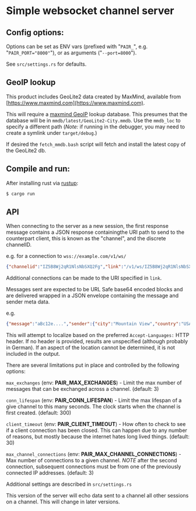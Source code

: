 # Simple websocket channel server

## Config options:

Options can be set as ENV vars (prefixed with "`PAIR_`", e.g.
"`PAIR_PORT="8000"`"), or as arguments ("`--port=8000`").

See `src/settings.rs` for defaults.

## GeoIP lookup
This product includes GeoLite2 data created by MaxMind, available from
[https://www.maxmind.com](https://www.maxmind.com).

This will require a [maxmind GeoIP](https://dev.maxmind.com/geoip/geoip2/geolite2/) lookup database. This presumes that
the database will be in `mmdb/latest/GeoLite2-City.mmdb`. Use the
`mmdb_loc` to specify a different path (*Note:* if running in the debugger,
you may need to create a symlink under `target/debug`.)

If desired the `fetch_mmdb.bash` script will fetch and install the
latest copy of the GeoLite2 db.

## Compile and run:

After installing rust via [rustup](https://rustup.rs/):

```sh
$ cargo run
```

## API

When connecting to the server as a new session, the first response message contains a JSON response containingthe URI path to send to the counterpart client, this is known as the "channel", and the discrete channelID.

e.g. for a connection to `wss://example.com/v1/ws/`
```json
{"channelid":"IZ5B8Wj2qR1NlsNbSXQ2Fg","link":"/v1/ws/IZ5B8Wj2qR1NlsNbSXQ2Fg"}
```
Additional connections can be made to the URI specified in `link`.

Messages sent are expected to be URL Safe base64 encoded blocks and are delivered wrapped in a JSON envelope containing the message and sender meta data.

e.g.
```json
{"message":"aBc12e....","sender":{"city":"Mountain View","country":"USA","region":"California","remote":"10.0.0.1", }}
```

This will attempt to localize based on the preferred `Accept-Languages:` HTTP header. If no header is provided, results are unspecified (although probably in German). If an aspect of the location cannot be determined, it is not included in the output.

There are several limitations put in place and controlled by the following options:

`max_exchanges` (env: **PAIR_MAX_EXCHANGES**) - Limit the max number of messages that can be exchanged across a channel. (default: 3)

`conn_lifespan` (env: **PAIR_CONN_LIFESPAN**) - Limit the max lifespan of a give channel to this many seconds. The clock starts when the channel is first created. (default: 300)

`client_timeout` (env: **PAIR_CLIENT_TIMEOUT**) - How often to check to see if a client connection has been closed. This can happen due to any number of reasons, but mostly because the internet hates long lived things. (default: 30)

`max_channel_connections` (env: **PAIR_MAX_CHANNEL_CONNECTIONS**) - Max number of connections to a given channel. *NOTE* after the second connection, subsequent connections must be from one of the previously connected IP addresses. (default: 3)


Additional settings are described in `src/settings.rs`

This version of the server will echo data sent to a channel all other
sessions on a channel. This will change in later versions.

